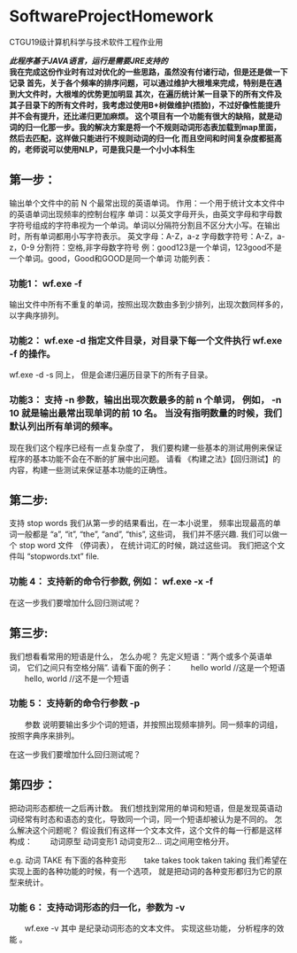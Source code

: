 # SoftwareProjectHomework
CTGU19级计算机科学与技术软件工程作业用

  ***此程序基于JAVA语言，运行是需要JRE支持的***  
__我在完成这份作业时有过对优化的一些思路，虽然没有付诸行动，但是还是做一下记录
首先，关于各个频率的排序问题，可以通过维护大根堆来完成，特别是在遇到大文件时，大根堆的优势更加明显
其次，在遍历统计某一目录下的所有文件及其子目录下的所有文件时，我考虑过使用B+树做维护(捂脸)，不过好像性能提升并不会有提升，还比递归更加麻烦。
这个项目有一个功能有很大的缺陷，就是动词的归一化那一步。我的解决方案是将一个不规则动词形态表加载到map里面，然后去匹配，这样做只能进行不规则动词的归一化
而且空间和时间复杂度都挺高的，老师说可以使用NLP，可是我只是一个小小本科生__



## 第一步：
   输出单个文件中的前 N 个最常出现的英语单词。
作用：一个用于统计文本文件中的英语单词出现频率的控制台程序
单词：以英文字母开头，由英文字母和字母数字符号组成的字符串视为一个单词。单词以分隔符分割且不区分大小写。在输出时，所有单词都用小写字符表示。
英文字母：A-Z，a-z
字母数字符号：A-Z，a-z，0-9
分割符：空格,非字母数字符号 例：good123是一个单词，123good不是一个单词。good，Good和GOOD是同一个单词
功能列表：

### 功能1： wf.exe -f
  输出文件中所有不重复的单词，按照出现次数由多到少排列，出现次数同样多的，以字典序排列。

### 功能2： wf.exe -d 指定文件目录，对目录下每一个文件执行 wf.exe -f 的操作。
  wf.exe -d -s 同上， 但是会递归遍历目录下的所有子目录。

### 功能3： 支持 -n 参数，输出出现次数最多的前 n 个单词， 例如， -n 10 就是输出最常出现单词的前 10 名。 当没有指明数量的时候，我们默认列出所有单词的频率。
  现在我们这个程序已经有一点复杂度了， 我们要构建一些基本的测试用例来保证程序的基本功能不会在不断的扩展中出问题。 请看 《构建之法》【回归测试】的内容，构建一些测试来保证基本功能的正确性。

## 第二步:
  支持 stop words
我们从第一步的结果看出，在一本小说里， 频率出现最高的单词一般都是 “a”, “it”, “the”, “and”, “this”, 这些词， 我们并不感兴趣. 我们可以做一个 stop word 文件 （停词表）， 在统计词汇的时候，跳过这些词。 我们把这个文件叫 “stopwords.txt” file.

### 功能 4： 支持新的命令行参数, 例如： wf.exe -x -f
  在这一步我们要增加什么回归测试呢？

## 第三步:
  我们想看看常用的短语是什么， 怎么办呢？
先定义短语：”两个或多个英语单词， 它们之间只有空格分隔”. 请看下面的例子：
　　hello world //这是一个短语
　　hello, world //这不是一个短语

### 功能 5： 支持新的命令行参数 -p
　　参数 说明要输出多少个词的短语，并按照出现频率排列。同一频率的词组， 按照字典序来排列。

  在这一步我们要增加什么回归测试呢？

## 第四步：
  把动词形态都统一之后再计数。
我们想找到常用的单词和短语，但是发现英语动词经常有时态和语态的变化，导致同一个词，同一个短语却被认为是不同的。 怎么解决这个问题呢？
假设我们有这样一个文本文件，这个文件的每一行都是这样构成：
　　动词原型 动词变形1 动词变形2…
词之间用空格分开。

e.g. 动词 TAKE 有下面的各种变形
　　take takes took taken taking
我们希望在实现上面的各种功能的时候，有一个选项， 就是把动词的各种变形都归为它的原型来统计。

### 功能 6： 支持动词形态的归一化，参数为 -v
　　wf.exe -v 其中 是纪录动词形态的文本文件。
实现这些功能， 分析程序的效能 。
